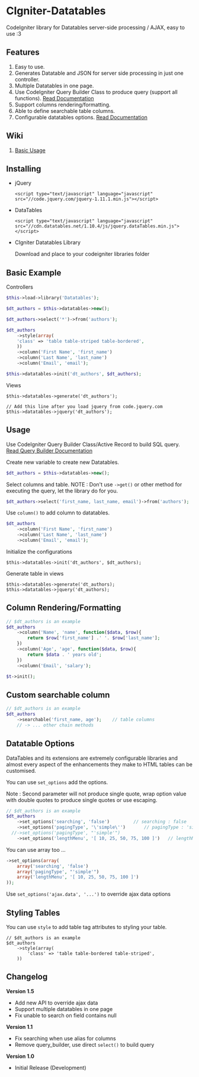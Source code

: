 # CIgniter-Datatables
CodeIgniter library for Datatables server-side processing / AJAX, easy to use :3

## Features ##
1. Easy to use.
2. Generates Datatable and JSON for server side processing in just one controller.
3. Multiple Datatables in one page.
3. Use CodeIgniter Query Builder Class to produce query (support all functions). [Read Documentation](https://www.codeigniter.com/userguide3/database/query_builder.html)
4. Support columns rendering/formatting.
5. Able to define searchable table columns.
6. Configurable datatables options. [Read Documentation](https://datatables.net/reference/option/)

## Wiki
1. [Basic Usage](https://github.com/izalfat23/CIgniter-Datatables/wiki/Basic-Usage)




## Installing

* jQuery

	```
	<script type="text/javascript" language="javascript" src="//code.jquery.com/jquery-1.11.1.min.js"></script>
	```

* DataTables

	```
	<script type="text/javascript" language="javascript" src="//cdn.datatables.net/1.10.4/js/jquery.dataTables.min.js"></script>
	```

* CIgniter Datatables Library

	Download and place to your codeigniter libraries folder
	
## Basic Example

Controllers

```php
$this->load->library('Datatables');

$dt_authors = $this->datatables->new();

$dt_authors->select('*')->from('authors');

$dt_authors
    ->style(array(
	'class' => 'table table-striped table-bordered',
    ))
    ->column('First Name', 'first_name')
    ->column('Last Name', 'last_name')
    ->column('Email', 'email');

$this->datatables->init('dt_authors', $dt_authors); 
```

Views

```
$this->datatables->generate('dt_authors');

// Add this line after you load jquery from code.jquery.com
$this->datatables->jquery('dt_authors');
```

## Usage

Use CodeIgniter Query Builder Class/Active Record to build SQL query. [Read Query Builder Documentation](https://www.codeigniter.com/userguide3/database/query_builder.html)

Create new variable to create new Datatables.

```php
$dt_authors = $this->datatables->new();
```

Select columns and table. NOTE : Don't use `->get()` or other method for executing the query, let the library do for you.

```php
$dt_authors->select('first_name, last_name, email')->from('authors');
```

Use `column()` to add column to datatables.

```php
$dt_authors
    ->column('First Name', 'first_name')
    ->column('Last Name', 'last_name')
    ->column('Email', 'email');
```

Initialize the configurations

```
$this->datatables->init('dt_authors', $dt_authors);
```

Generate table in views

```
$this->datatables->generate('dt_authors);
$this->datatables->jquery('dt_authors);
```

## Column Rendering/Formatting


```php
// $dt_authors is an example 
$dt_authors
    ->column('Name', 'name', function($data, $row){
    	return $row['first_name'] .' '. $row['last_name'];
    })
    ->column('Age', 'age', function($data, $row){
		return $data . ' years old';
    })
    ->column('Email', 'salary');

$t->init();
```

## Custom searchable column


```php
// $dt_authors is an example 
$dt_authors
    ->searchable('first_name, age'); 	// table columns
    // -> ... other chain methods
```

## Datatable Options

DataTables and its extensions are extremely configurable libraries and almost every aspect of the enhancements they make to HTML tables can be customised.

You can use `set_options` add the options. 

Note : Second parameter will not produce single quote, wrap option value with double quotes to produce single quotes or use escaping.
```php
// $dt_authors is an example 
$dt_authors
    ->set_options('searching', 'false')			// searching : false
    ->set_options('pagingType', '\'simple\'')		// pagingType : 'simple'
  //->set_options('pagingType', "'simple'")
    ->set_options('lengthMenu', '[ 10, 25, 50, 75, 100 ]')	 // lengthMenu : [ 10, 25, 50, 75, 100 ]
```

You can use array too ...

```php
->set_options(array(
    array('searching', 'false')
    array('pagingType', "'simple'")
    array('lengthMenu', '[ 10, 25, 50, 75, 100 ]')
));
```

Use `set_options('ajax.data', '...')` to override ajax data options


## Styling Tables

You can use `style` to add table tag attributes to styling your table.

```
// $dt_authors is an example 
$dt_authors
    ->style(array(
        'class' => 'table table-bordered table-striped',
    ))
```

## Changelog

<b>Version 1.5</b>
	
* Add new API to override ajax data
* Support multiple datatables in one page
* Fix unable to search on field contains null

<b>Version 1.1</b>
	
* Fix searching when use alias for columns
* Remove query_builder, use direct `select()` to build query

<b>Version 1.0</b>
	
* Initial Release (Development)
